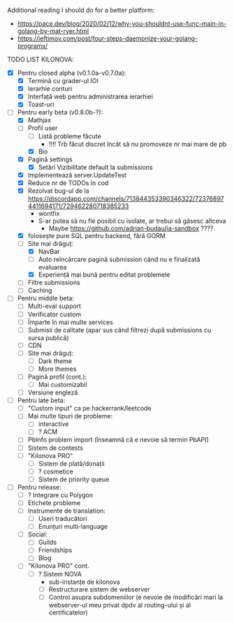 Additional reading I should do for a better platform:
- https://pace.dev/blog/2020/02/12/why-you-shouldnt-use-func-main-in-golang-by-mat-ryer.html
- https://ieftimov.com/post/four-steps-daemonize-your-golang-programs/

TODO LIST KILONOVA:
- [x] Pentru closed alpha (v0.1.0a-v0.7.0a):
	- [x] Termină cu grader-ul IOI
	- [x] Ierarhie conturi
	- [x] Interfață web pentru administrarea ierarhiei
	- [x] Toast-uri
- [ ] Pentru early beta (v0.8.0b-?):
	- [x] Mathjax
	- [ ] Profil user
		- [ ] Listă probleme făcute
			- !!!! Trb făcut discret încât să nu promoveze nr mai mare de pb
		- [x] Bio
	- [x] Pagină settings
		- [x] Setări Vizibilitate default la submissions
	- [x] Implementează server.UpdateTest
	- [x] Reduce nr de TODOs în cod
	- [x] Rezolvat bug-ul de la https://discordapp.com/channels/713844353390346322/723768974411694171/729462280718385233
		- wontfix
		- S-ar putea să nu fie posibil cu isolate, ar trebui să găsesc altceva
			- Maybe https://github.com/adrian-budau/ia-sandbox ????
	- [x] folosește pure SQL pentru backend, fără GORM
	- [ ] Site mai drăguț:
		- [x] NavBar
		- [ ] Auto reîncărcare pagină submission când nu e finalizată evaluarea
		- [x] Experiență mai bună pentru editat problemele
	- [ ] Filtre submissions
	- [ ] Caching
- [ ] Pentru middle beta:
	- [ ] Multi-eval support
	- [ ] Verificator custom
	- [ ] Împarte în mai multe services
	- [ ] Submisii de calitate (apar sus când filtrezi după submissions cu sursa publică)
	- [ ] CDN
	- [ ] Site mai drăguț:
		- [ ] Dark theme
		- [ ] More themes
	- [ ] Pagină profil (cont.):
		- [ ] Mai customizabil
	- [ ] Versiune engleză
- [ ] Pentru late beta:
	- [ ] "Custom input" ca pe hackerrank/leetcode
	- [ ] Mai multe tipuri de probleme:
		- [ ] interactive
		- [ ] ? ACM
	- [ ] PbInfo problem import (înseamnă că e nevoie să termin PbAPI)
	- [ ] Sistem de contests
	- [ ] "Kilonova PRO"
		- [ ] Sistem de plată/donații
		- [ ] ? cosmetice
		- [ ] Sistem de priority queue 
- [ ] Pentru release:
	- [ ] ? Integrare cu Polygon
	- [ ] Etichete probleme
	- [ ] Instrumente de translation:
		- [ ] Useri traducători
		- [ ] Enunțuri multi-language
	- [ ] Social:
		- [ ] Guilds
		- [ ] Friendships
		- [ ] Blog
	- [ ] "Kilonova PRO" cont.
		- [ ] ? Sistem NOVA
			- sub-instanțe de kilonova
			- [ ] Restructurare sistem de webserver
			- [ ] Control asupra subdomeniilor (e nevoie de modificări mari la webserver-ul meu privat dpdv al routing-ului și al certificatelor)
